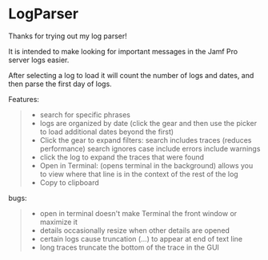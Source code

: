 # LogParser

Thanks for trying out my log parser!

It is intended to make looking for important messages in the Jamf Pro server logs easier.

After selecting a log to load it will count the number of logs and dates, and then parse the first day of logs.

Features:
> - search for specific phrases
> - logs are organized by date (click the gear and then use the picker to load additional dates beyond the first)
> - Click the gear to expand filters:
>     search includes traces (reduces performance)
>     search ignores case
>     include errors
>     include warnings
> - click the log to expand the traces that were found
> - Open in Terminal: (opens terminal in the background) allows you to view where that line is in the context of the rest of the log
> - Copy to clipboard

bugs:
> - open in terminal doesn't make Terminal the front window or maximize it
> - details occasionally resize when other details are opened
> - certain logs cause truncation (...) to appear at end of text line
> - long traces truncate the bottom of the trace in the GUI
